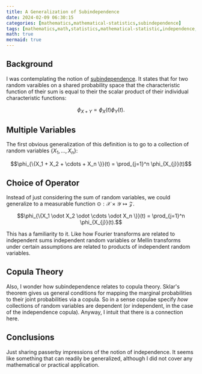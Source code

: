 ```yaml
---
title: A Generalization of Subindependence
date: 2024-02-09 06:30:15
categories: [mathematics,mathematical-statistics,subindependence]
tags: [mathematics,math,statistics,mathematical-statistic,independence,subindependence,characteristic-function,random-variable,sum,summation,binary-operator,function,collection,copula-theory,copula]
math: true
mermaid: true
---
```


## Background
I was contemplating the notion of [subindependence](https://en.wikipedia.org/wiki/Subindependence).  It states that for two random varaibles on a shared probability space that the characteristic function of their sum is equal to their the scalar product of their individual characteristic functions:

$$\phi_{X+Y} = \phi_{X}(t) \phi_{Y}(t).$$

## Multiple Variables

The first obvious generalization of this definition is to go to a collection of random variables $\{X_1, \ldots, X_n \}$:

$$\phi_{\{X_1 + X_2 + \cdots +  X_n \}}(t) = \prod_{j=1}^n \phi_{X_{j}}(t)$$

## Choice of Operator

Instead of just considering the sum of random variables, we could generalize to a measurable function $\odot: \mathcal{X} \times \mathcal{Y} \mapsto \mathcal{Z}$.

$$\phi_{\{X_1 \odot X_2 \odot \cdots \odot X_n \}}(t) = \prod_{j=1}^n \phi_{X_{j}}(t).$$

This has a familiarity to it. Like how Fourier transforms are related to independent sums independent random variables or Mellin transforms under certain assumptions are related to products of independent random variables.

## Copula Theory
Also, I wonder how subindependence relates to copula theory. Sklar's theorem gives us general conditions for mapping the marginal probabilities to their joint probabilities via a copula. So in a sense copulae specify *how* collections of random variables are dependent (or independent, in the case of the independence copula). Anyway, I intuit that there is a connection here.

## Conclusions

Just sharing passerby impressions of the notion of independence. It seems like something that can readily be generalized, although I did not cover any mathematical or practical application.
